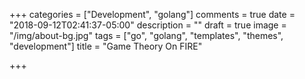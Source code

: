 +++
categories = ["Development", "golang"]
comments = true
date = "2018-09-12T02:41:37-05:00"
description = ""
draft = true
image = "/img/about-bg.jpg"
tags = ["go", "golang", "templates", "themes", "development"]
title = "Game Theory On FIRE"

+++
